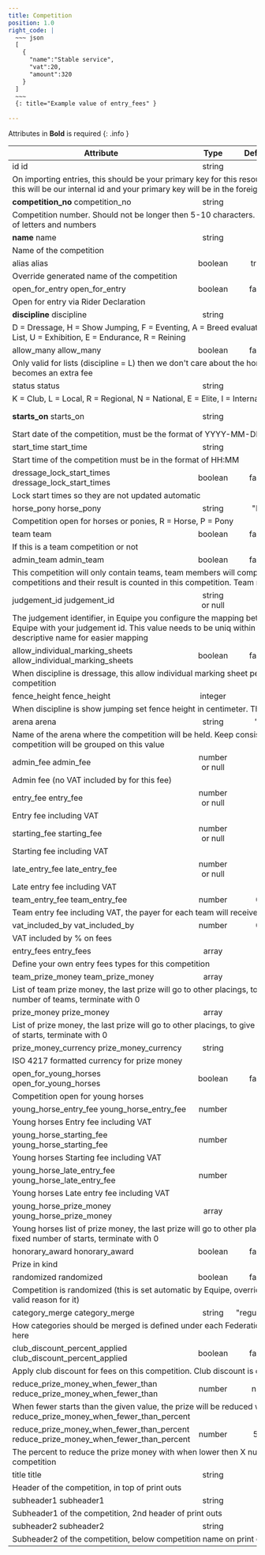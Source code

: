 ```yaml
---
title: Competition
position: 1.0
right_code: |
  ~~~ json
  [
    {
      "name":"Stable service",
      "vat":20,
      "amount":320
    }
  ]
  ~~~
  {: title="Example value of entry_fees" }
  
---
```

Attributes in **Bold** is required
{: .info }
<table>
<thead>
<th>Attribute</th>
<th style="text-align: center">Type</th>
<th style="text-align: center">Default</th>
<th style="text-align: center">Pattern</th>
</thead>
<tbody>
<tr>
<td id="competition_id">
id
<span class="searchable">id</span></td>
<td style="text-align: center">string</td>
<td style="text-align: center"></td>
<td></td>
</tr>
<tr>
<td colspan="5">On importing entries, this should be your primary key for this resource. When exporting, this will be our internal id and your primary key will be in the foreign_id attribute</td>
</tr>
<tr>
<td id="competition_competition_no">
<strong>competition_<wbr>no</strong>
<span class="searchable">competition_no</span></td>
<td style="text-align: center">string</td>
<td style="text-align: center"></td>
<td></td>
</tr>
<tr>
<td colspan="5">Competition number. Should not be longer then 5-10 characters. Can be a combination of letters and numbers</td>
</tr>
<tr>
<td id="competition_name">
<strong>name</strong>
<span class="searchable">name</span></td>
<td style="text-align: center">string</td>
<td style="text-align: center"></td>
<td></td>
</tr>
<tr>
<td colspan="5">Name of the competition</td>
</tr>
<tr>
<td id="competition_alias">
alias
<span class="searchable">alias</span></td>
<td style="text-align: center">boolean</td>
<td style="text-align: center">true</td>
<td></td>
</tr>
<tr>
<td colspan="5">Override generated name of the competition</td>
</tr>
<tr>
<td id="competition_open_for_entry">
open_<wbr>for_<wbr>entry
<span class="searchable">open_for_entry</span></td>
<td style="text-align: center">boolean</td>
<td style="text-align: center">false</td>
<td></td>
</tr>
<tr>
<td colspan="5">Open for entry via Rider Declaration</td>
</tr>
<tr>
<td id="competition_discipline">
<strong>discipline</strong>
<span class="searchable">discipline</span></td>
<td style="text-align: center">string</td>
<td style="text-align: center"></td>
<td></td>
</tr>
<tr>
<td colspan="5">D = Dressage, H = Show Jumping, F = Eventing, A = Breed evaluation, K = Driving, L = List, U = Exhibition, E = Endurance, R = Reining</td>
</tr>
<tr>
<td id="competition_allow_many">
allow_<wbr>many
<span class="searchable">allow_many</span></td>
<td style="text-align: center">boolean</td>
<td style="text-align: center">false</td>
<td></td>
</tr>
<tr>
<td colspan="5">Only valid for lists (discipline = L) then we don't care about the horse and the lists becomes an extra fee</td>
</tr>
<tr>
<td id="competition_status">
status
<span class="searchable">status</span></td>
<td style="text-align: center">string</td>
<td style="text-align: center"></td>
<td></td>
</tr>
<tr>
<td colspan="5">K = Club, L = Local, R = Regional, N = National, E = Elite, I = International</td>
</tr>
<tr>
<td id="competition_starts_on">
<strong>starts_<wbr>on</strong>
<span class="searchable">starts_on</span></td>
<td style="text-align: center">string</td>
<td style="text-align: center"></td>
<td>\A\d{4}-\d{2}-\d{2}\z</td>
</tr>
<tr>
<td colspan="5">Start date of the competition, must be the format of YYYY-MM-DD</td>
</tr>
<tr>
<td id="competition_start_time">
start_<wbr>time
<span class="searchable">start_time</span></td>
<td style="text-align: center">string</td>
<td style="text-align: center"></td>
<td>\A\d{2}:\d{2}\z</td>
</tr>
<tr>
<td colspan="5">Start time of the competition must be in the format of HH:MM</td>
</tr>
<tr>
<td id="competition_dressage_lock_start_times">
dressage_<wbr>lock_<wbr>start_<wbr>times
<span class="searchable">dressage_lock_start_times</span></td>
<td style="text-align: center">boolean</td>
<td style="text-align: center">false</td>
<td></td>
</tr>
<tr>
<td colspan="5">Lock start times so they are not updated automatic</td>
</tr>
<tr>
<td id="competition_horse_pony">
horse_<wbr>pony
<span class="searchable">horse_pony</span></td>
<td style="text-align: center">string</td>
<td style="text-align: center">"R"</td>
<td></td>
</tr>
<tr>
<td colspan="5">Competition open for horses or ponies, R = Horse, P = Pony</td>
</tr>
<tr>
<td id="competition_team">
team
<span class="searchable">team</span></td>
<td style="text-align: center">boolean</td>
<td style="text-align: center">false</td>
<td></td>
</tr>
<tr>
<td colspan="5">If this is a team competition or not</td>
</tr>
<tr>
<td id="competition_admin_team">
admin_<wbr>team
<span class="searchable">admin_team</span></td>
<td style="text-align: center">boolean</td>
<td style="text-align: center">false</td>
<td></td>
</tr>
<tr>
<td colspan="5">This competition will only contain teams, team members will compete in other non team competitions and their result is counted in this competition. Team must also be set to true</td>
</tr>
<tr>
<td id="competition_judgement_id">
judgement_<wbr>id
<span class="searchable">judgement_id</span></td>
<td style="text-align: center">string or null</td>
<td style="text-align: center"></td>
<td></td>
</tr>
<tr>
<td colspan="5">The judgement identifier, in Equipe you configure the mapping between the judgement in Equipe with your judgement id. This value needs to be uniq within each discipline. Use descriptive name for easier mapping</td>
</tr>
<tr>
<td id="competition_allow_individual_marking_sheets">
allow_<wbr>individual_<wbr>marking_<wbr>sheets
<span class="searchable">allow_individual_marking_sheets</span></td>
<td style="text-align: center">boolean</td>
<td style="text-align: center">false</td>
<td></td>
</tr>
<tr>
<td colspan="5">When discipline is dressage, this allow individual marking sheet per start in this competition</td>
</tr>
<tr>
<td id="competition_fence_height">
fence_<wbr>height
<span class="searchable">fence_height</span></td>
<td style="text-align: center">integer</td>
<td style="text-align: center"></td>
<td></td>
</tr>
<tr>
<td colspan="5">When discipline is show jumping set fence height in centimeter. This is for presentation</td>
</tr>
<tr>
<td id="competition_arena">
arena
<span class="searchable">arena</span></td>
<td style="text-align: center">string</td>
<td style="text-align: center">""</td>
<td></td>
</tr>
<tr>
<td colspan="5">Name of the arena where the competition will be held. Keep consistant naming as the competition will be grouped on this value</td>
</tr>
<tr>
<td id="competition_admin_fee">
admin_<wbr>fee
<span class="searchable">admin_fee</span></td>
<td style="text-align: center">number or null</td>
<td style="text-align: center"></td>
<td></td>
</tr>
<tr>
<td colspan="5">Admin fee (no VAT included by for this fee)</td>
</tr>
<tr>
<td id="competition_entry_fee">
entry_<wbr>fee
<span class="searchable">entry_fee</span></td>
<td style="text-align: center">number or null</td>
<td style="text-align: center"></td>
<td></td>
</tr>
<tr>
<td colspan="5">Entry fee including VAT</td>
</tr>
<tr>
<td id="competition_starting_fee">
starting_<wbr>fee
<span class="searchable">starting_fee</span></td>
<td style="text-align: center">number or null</td>
<td style="text-align: center"></td>
<td></td>
</tr>
<tr>
<td colspan="5">Starting fee including VAT</td>
</tr>
<tr>
<td id="competition_late_entry_fee">
late_<wbr>entry_<wbr>fee
<span class="searchable">late_entry_fee</span></td>
<td style="text-align: center">number or null</td>
<td style="text-align: center"></td>
<td></td>
</tr>
<tr>
<td colspan="5">Late entry fee including VAT</td>
</tr>
<tr>
<td id="competition_team_entry_fee">
team_<wbr>entry_<wbr>fee
<span class="searchable">team_entry_fee</span></td>
<td style="text-align: center">number</td>
<td style="text-align: center">0</td>
<td></td>
</tr>
<tr>
<td colspan="5">Team entry fee including VAT, the payer for each team will receive this fee</td>
</tr>
<tr>
<td id="competition_vat_included_by">
vat_<wbr>included_<wbr>by
<span class="searchable">vat_included_by</span></td>
<td style="text-align: center">number</td>
<td style="text-align: center">0</td>
<td></td>
</tr>
<tr>
<td colspan="5">VAT included by % on fees</td>
</tr>
<tr>
<td id="competition_entry_fees">
entry_<wbr>fees
<span class="searchable">entry_fees</span></td>
<td style="text-align: center">array</td>
<td style="text-align: center"></td>
<td></td>
</tr>
<tr>
<td colspan="5">Define your own entry fees types for this competition</td>
</tr>
<tr>
<td id="competition_team_prize_money">
team_<wbr>prize_<wbr>money
<span class="searchable">team_prize_money</span></td>
<td style="text-align: center">array</td>
<td style="text-align: center"></td>
<td></td>
</tr>
<tr>
<td colspan="5">List of team prize money, the last prize will go to other placings, to give money to fixed number of teams, terminate with 0</td>
</tr>
<tr>
<td id="competition_prize_money">
prize_<wbr>money
<span class="searchable">prize_money</span></td>
<td style="text-align: center">array</td>
<td style="text-align: center"></td>
<td></td>
</tr>
<tr>
<td colspan="5">List of prize money, the last prize will go to other placings, to give money to fixed number of starts, terminate with 0</td>
</tr>
<tr>
<td id="competition_prize_money_currency">
prize_<wbr>money_<wbr>currency
<span class="searchable">prize_money_currency</span></td>
<td style="text-align: center">string</td>
<td style="text-align: center"></td>
<td></td>
</tr>
<tr>
<td colspan="5">ISO 4217 formatted currency for prize money</td>
</tr>
<tr>
<td id="competition_open_for_young_horses">
open_<wbr>for_<wbr>young_<wbr>horses
<span class="searchable">open_for_young_horses</span></td>
<td style="text-align: center">boolean</td>
<td style="text-align: center">false</td>
<td></td>
</tr>
<tr>
<td colspan="5">Competition open for young horses</td>
</tr>
<tr>
<td id="competition_young_horse_entry_fee">
young_<wbr>horse_<wbr>entry_<wbr>fee
<span class="searchable">young_horse_entry_fee</span></td>
<td style="text-align: center">number</td>
<td style="text-align: center"></td>
<td></td>
</tr>
<tr>
<td colspan="5">Young horses Entry fee including VAT</td>
</tr>
<tr>
<td id="competition_young_horse_starting_fee">
young_<wbr>horse_<wbr>starting_<wbr>fee
<span class="searchable">young_horse_starting_fee</span></td>
<td style="text-align: center">number</td>
<td style="text-align: center"></td>
<td></td>
</tr>
<tr>
<td colspan="5">Young horses Starting fee including VAT</td>
</tr>
<tr>
<td id="competition_young_horse_late_entry_fee">
young_<wbr>horse_<wbr>late_<wbr>entry_<wbr>fee
<span class="searchable">young_horse_late_entry_fee</span></td>
<td style="text-align: center">number</td>
<td style="text-align: center"></td>
<td></td>
</tr>
<tr>
<td colspan="5">Young horses Late entry fee including VAT</td>
</tr>
<tr>
<td id="competition_young_horse_prize_money">
young_<wbr>horse_<wbr>prize_<wbr>money
<span class="searchable">young_horse_prize_money</span></td>
<td style="text-align: center">array</td>
<td style="text-align: center"></td>
<td></td>
</tr>
<tr>
<td colspan="5">Young horses list of prize money, the last prize will go to other placings, to give money to fixed number of starts, terminate with 0</td>
</tr>
<tr>
<td id="competition_honorary_award">
honorary_<wbr>award
<span class="searchable">honorary_award</span></td>
<td style="text-align: center">boolean</td>
<td style="text-align: center">false</td>
<td></td>
</tr>
<tr>
<td colspan="5">Prize in kind</td>
</tr>
<tr>
<td id="competition_randomized">
randomized
<span class="searchable">randomized</span></td>
<td style="text-align: center">boolean</td>
<td style="text-align: center">false</td>
<td></td>
</tr>
<tr>
<td colspan="5">Competition is randomized (this is set automatic by Equipe, override only if you have valid reason for it)</td>
</tr>
<tr>
<td id="competition_category_merge">
category_<wbr>merge
<span class="searchable">category_merge</span></td>
<td style="text-align: center">string</td>
<td style="text-align: center">"regulation"</td>
<td></td>
</tr>
<tr>
<td colspan="5">How categories should be merged is defined under each Federation, override the value here</td>
</tr>
<tr>
<td id="competition_club_discount_percent_applied">
club_<wbr>discount_<wbr>percent_<wbr>applied
<span class="searchable">club_discount_percent_applied</span></td>
<td style="text-align: center">boolean</td>
<td style="text-align: center">false</td>
<td></td>
</tr>
<tr>
<td colspan="5">Apply club discount for fees on this competition. Club discount is defined under Show</td>
</tr>
<tr>
<td id="competition_reduce_prize_money_when_fewer_than">
reduce_<wbr>prize_<wbr>money_<wbr>when_<wbr>fewer_<wbr>than
<span class="searchable">reduce_prize_money_when_fewer_than</span></td>
<td style="text-align: center">number</td>
<td style="text-align: center">null</td>
<td></td>
</tr>
<tr>
<td colspan="5">When fewer starts than the given value, the prize will be reduced with reduce_prize_money_when_fewer_than_percent</td>
</tr>
<tr>
<td id="competition_reduce_prize_money_when_fewer_than_percent">
reduce_<wbr>prize_<wbr>money_<wbr>when_<wbr>fewer_<wbr>than_<wbr>percent
<span class="searchable">reduce_prize_money_when_fewer_than_percent</span></td>
<td style="text-align: center">number</td>
<td style="text-align: center">50</td>
<td></td>
</tr>
<tr>
<td colspan="5">The percent to reduce the prize money with when lower then X number of starts in the competition</td>
</tr>
<tr>
<td id="competition_title">
title
<span class="searchable">title</span></td>
<td style="text-align: center">string</td>
<td style="text-align: center"></td>
<td></td>
</tr>
<tr>
<td colspan="5">Header of the competition, in top of print outs</td>
</tr>
<tr>
<td id="competition_subheader1">
subheader1
<span class="searchable">subheader1</span></td>
<td style="text-align: center">string</td>
<td style="text-align: center"></td>
<td></td>
</tr>
<tr>
<td colspan="5">Subheader1 of the competition, 2nd header of print outs</td>
</tr>
<tr>
<td id="competition_subheader2">
subheader2
<span class="searchable">subheader2</span></td>
<td style="text-align: center">string</td>
<td style="text-align: center"></td>
<td></td>
</tr>
<tr>
<td colspan="5">Subheader2 of the competition, below competition name on print outs</td>
</tr>
</tbody>
</table>